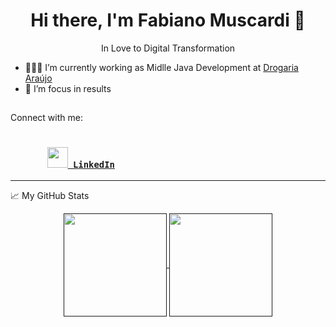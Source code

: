 <h1 align="center">Hi there, I'm Fabiano Muscardi 👋</h1>
<p align="center">In Love to Digital Transformation</p>


  - 👨🏽‍💻 I’m currently working as Midlle Java Development at [Drogaria Araújo](https://www.araujo.com.br/)
  - 🚀 I’m focus in results

  <h2 align="left"></h2>
Connect with me:


  <h3 align="left">
     <code>
       <a href="https://www.linkedin.com/in/fabiano-muscardi-961356198/" title="LinkedIn Profile"><img width="33" src="https://github.com/zumrudu-anka/zumrudu-anka/blob/master/images/linkedin.svg"> LinkedIn</a></code>
  </h3>

  <hr>

  📈 My GitHub Stats

  <p align=center>
     <a href="" title="" target="">
       <img height=165 align="center"
         src="https://github-readme-stats.vercel.app/api?username=fmuscardi&show_icons=true&theme=react">
     </a>
     <a href="" target="">
       <img height=165 align="center"
         src="https://github-readme-stats.vercel.app/api/top-langs?username=fmuscardi&show_icons=true&theme=react" />
     </a>
  </p>
